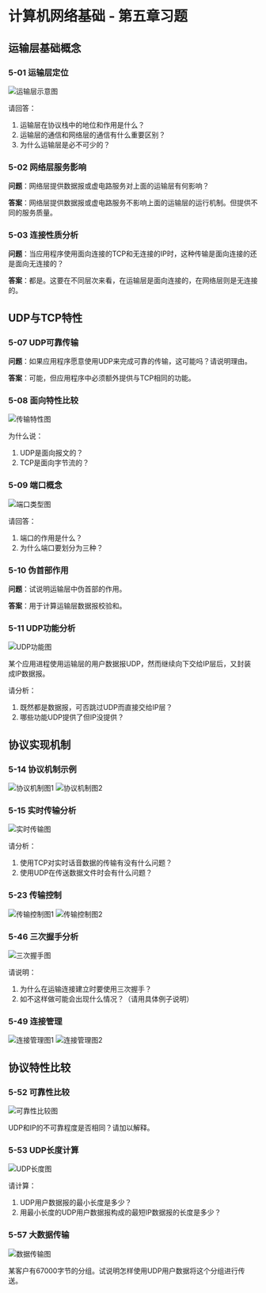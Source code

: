 # 计算机网络基础 - 第五章习题

## 运输层基础概念
### 5-01 运输层定位
![运输层示意图](assets/question/image.png)

请回答：
1. 运输层在协议栈中的地位和作用是什么？
2. 运输层的通信和网络层的通信有什么重要区别？
3. 为什么运输层是必不可少的？

### 5-02 网络层服务影响
**问题**：网络层提供数据报或虚电路服务对上面的运输层有何影响？

**答案**：网络层提供数据报或虚电路服务不影响上面的运输层的运行机制。但提供不同的服务质量。

### 5-03 连接性质分析
**问题**：当应用程序使用面向连接的TCP和无连接的IP时，这种传输是面向连接的还是面向无连接的？

**答案**：都是。这要在不同层次来看，在运输层是面向连接的，在网络层则是无连接的。

## UDP与TCP特性
### 5-07 UDP可靠传输
**问题**：如果应用程序愿意使用UDP来完成可靠的传输，这可能吗？请说明理由。

**答案**：可能，但应用程序中必须额外提供与TCP相同的功能。

### 5-08 面向特性比较
![传输特性图](assets/question/image-1.png)

为什么说：
1. UDP是面向报文的？
2. TCP是面向字节流的？

### 5-09 端口概念
![端口类型图](assets/question/image-2.png)

请回答：
1. 端口的作用是什么？
2. 为什么端口要划分为三种？

### 5-10 伪首部作用
**问题**：试说明运输层中伪首部的作用。

**答案**：用于计算运输层数据报校验和。

### 5-11 UDP功能分析
![UDP功能图](assets/question/image-3.png)

某个应用进程使用运输层的用户数据报UDP，然而继续向下交给IP层后，又封装成IP数据报。

请分析：
1. 既然都是数据报，可否跳过UDP而直接交给IP层？
2. 哪些功能UDP提供了但IP没提供？

## 协议实现机制
### 5-14 协议机制示例
![协议机制图1](assets/question/image-4.png)
![协议机制图2](assets/question/image-5.png)

### 5-15 实时传输分析
![实时传输图](assets/question/image-6.png)

请分析：
1. 使用TCP对实时话音数据的传输有没有什么问题？
2. 使用UDP在传送数据文件时会有什么问题？

### 5-23 传输控制
![传输控制图1](assets/question/image-7.png)
![传输控制图2](assets/question/image-8.png)

### 5-46 三次握手分析
![三次握手图](assets/question/image-9.png)

请说明：
1. 为什么在运输连接建立时要使用三次握手？
2. 如不这样做可能会出现什么情况？（请用具体例子说明）

### 5-49 连接管理
![连接管理图1](assets/question/image-10.png)
![连接管理图2](assets/question/image-11.png)

## 协议特性比较
### 5-52 可靠性比较
![可靠性比较图](assets/question/image-12.png)

UDP和IP的不可靠程度是否相同？请加以解释。

### 5-53 UDP长度计算
![UDP长度图](assets/question/image-13.png)

请计算：
1. UDP用户数据报的最小长度是多少？
2. 用最小长度的UDP用户数据报构成的最短IP数据报的长度是多少？

### 5-57 大数据传输
![数据传输图](assets/question/image-14.png)

某客户有67000字节的分组。试说明怎样使用UDP用户数据将这个分组进行传送。
